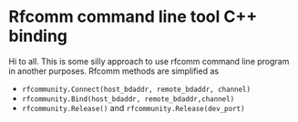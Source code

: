 # Rfcomm command line tool C++ binding

Hi to all. This is some silly approach to use rfcomm command line program in another purposes. 
Rfcomm methods are simplified as
- `rfcommunity.Connect(host_bdaddr, remote_bdaddr, channel)`
- `rfcommunity.Bind(host_bdaddr, remote_bdaddr,channel)`
- `rfcommunity.Release()` and `rfcommunity.Release(dev_port)`